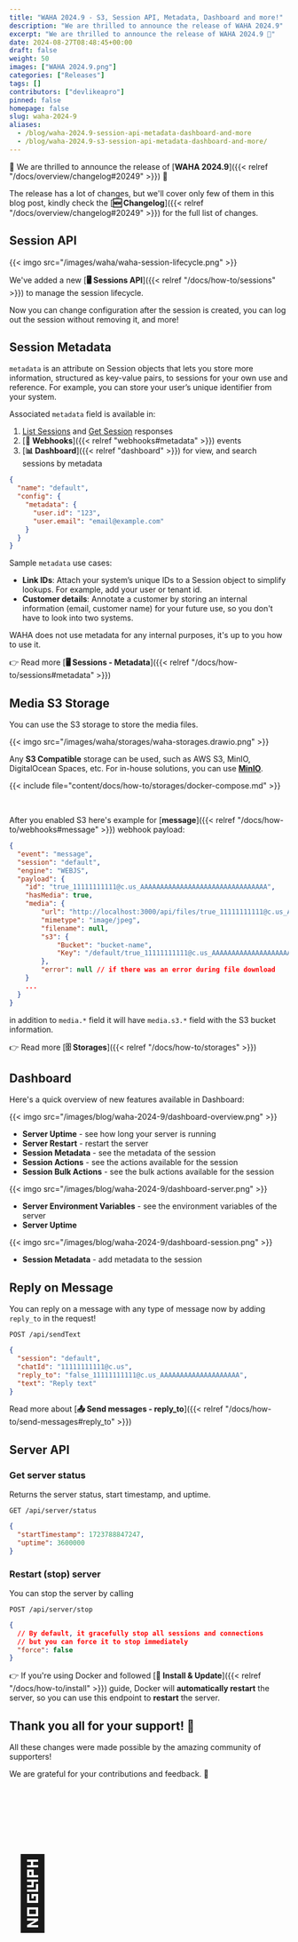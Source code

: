 ```yaml
---
title: "WAHA 2024.9 - S3, Session API, Metadata, Dashboard and more!"
description: "We are thrilled to announce the release of WAHA 2024.9"
excerpt: "We are thrilled to announce the release of WAHA 2024.9 🎉"
date: 2024-08-27T08:48:45+00:00
draft: false
weight: 50
images: ["WAHA 2024.9.png"]
categories: ["Releases"]
tags: []
contributors: ["devlikeapro"]
pinned: false
homepage: false
slug: waha-2024-9
aliases:
  - /blog/waha-2024.9-session-api-metadata-dashboard-and-more
  - /blog/waha-2024.9-s3-session-api-metadata-dashboard-and-more/
---
```


🎉 We are thrilled to announce the release of [**WAHA 2024.9**]({{< relref "/docs/overview/changelog#20249" >}}) 🎉 

The release has a lot of changes, but we'll cover only few of them in this blog post, 
kindly check the [**🆕 Changelog**]({{< relref "/docs/overview/changelog#20249" >}}) 
for the full list of changes.

## Session API
{{< imgo src="/images/waha/waha-session-lifecycle.png" >}}

We've added a new [**🖥️ Sessions API**]({{< relref "/docs/how-to/sessions" >}}) 
to manage the session lifecycle.

Now you can change configuration after the session is created,
you can log out the session without removing it, and more!


## Session Metadata
`metadata` is an attribute on Session objects that lets you store more information,
structured as key-value pairs,
to sessions for your own use and reference.
For example, you can store your user’s unique identifier from your system.

Associated `metadata` field is available in:
1. [List Sessions](#list-sessions) and [Get Session](#get-session)  responses
2. [**🔄 Webhooks**]({{< relref "webhooks#metadata" >}}) events
3. [**📊 Dashboard**]({{< relref "dashboard" >}}) for view, and search sessions by metadata


```json
{
  "name": "default",
  "config": {
    "metadata": {
      "user.id": "123",
      "user.email": "email@example.com"
    }
  }
}
```

Sample `metadata` use cases:
- **Link IDs**: Attach your system’s unique IDs to a Session object to simplify lookups. For example, add your user or tenant id.
- **Customer details**: Annotate a customer by storing an internal information (email, customer name) for your future
  use, so you don't have to look into two systems.

WAHA does not use metadata for any internal purposes, it's up to you how to use it.

👉 Read more
[**🖥️ Sessions - Metadata**]({{< relref "/docs/how-to/sessions#metadata" >}}) 

## Media S3 Storage
You can use the S3 storage to store the media files.

{{< imgo src="/images/waha/storages/waha-storages.drawio.png" >}}

Any **S3 Compatible** storage can be used, such as AWS S3, MinIO, DigitalOcean Spaces, etc. For in-house solutions, you can use [**MinIO**](https://min.io/).

{{< include file="content/docs/how-to/storages/docker-compose.md" >}}

<br>

After you enabled S3 here's example for [**message**]({{< relref "/docs/how-to/webhooks#message" >}}) webhook payload:
```json { title="message" }
{
  "event": "message",
  "session": "default",
  "engine": "WEBJS",
  "payload": {
    "id": "true_11111111111@c.us_AAAAAAAAAAAAAAAAAAAAAAAAAAAAAAAA",
    "hasMedia": true,
    "media": {
        "url": "http://localhost:3000/api/files/true_11111111111@c.us_AAAAAAAAAAAAAAAAAAAAAAAAAAAAAAAA.jpg",
        "mimetype": "image/jpeg",
        "filename": null,
        "s3": {
            "Bucket": "bucket-name",
            "Key": "/default/true_11111111111@c.us_AAAAAAAAAAAAAAAAAAAAAAAAAAAAAAAA.jpg"
        },
        "error": null // if there was an error during file download
    }
    ...
  }
}
```

in addition to `media.*` field it will have `media.s3.*` field with the S3 bucket information.


👉 Read more [**🗄️ Storages**]({{< relref "/docs/how-to/storages" >}})


## Dashboard
Here's a quick overview of new features available in Dashboard:

{{< imgo src="/images/blog/waha-2024-9/dashboard-overview.png" >}}
- **Server Uptime** - see how long your server is running
- **Server Restart** - restart the server
- **Session Metadata** - see the metadata of the session
- **Session Actions** - see the actions available for the session
- **Session Bulk Actions** - see the bulk actions available for the session


{{< imgo src="/images/blog/waha-2024-9/dashboard-server.png" >}}
- **Server Environment Variables** - see the environment variables of the server
- **Server Uptime**

{{< imgo src="/images/blog/waha-2024-9/dashboard-session.png" >}}
- **Session Metadata** - add metadata to the session

## Reply on Message
You can reply on a message with any type of message now by adding `reply_to` in the request!
```http request
POST /api/sendText
```

```json
{
  "session": "default",
  "chatId": "11111111111@c.us",
  "reply_to": "false_11111111111@c.us_AAAAAAAAAAAAAAAAAAAA",
  "text": "Reply text"
}

```

Read more about [**📤 Send messages - reply_to**]({{< relref "/docs/how-to/send-messages#reply_to" >}})

## Server API
### Get server status

Returns the server status, start timestamp, and uptime.

```http request
GET /api/server/status
```

```json
{
  "startTimestamp": 1723788847247,
  "uptime": 3600000
}
```

### Restart (stop) server

You can stop the server by calling

```http request
POST /api/server/stop
```

```json
{
  // By default, it gracefully stop all sessions and connections
  // but you can force it to stop immediately
  "force": false
}
```
👉 If you're using Docker and followed [**🔧 Install & Update**]({{< relref "/docs/how-to/install" >}}) guide,
Docker will **automatically restart** the server, so you can use this endpoint to **restart** the server.



## Thank you all for your support! 🙏
All these changes were made possible by the amazing community of supporters!

We are grateful for your contributions and feedback. 🚀

<p style="font-size: 8rem" class="text-center">
🫶
</p>


